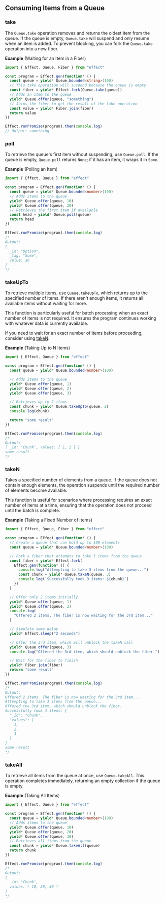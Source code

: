 ## Consuming Items from a Queue

### take

The `Queue.take` operation removes and returns the oldest item from the queue. If the queue is empty, `Queue.take` will suspend and only resume when an item is added. To prevent blocking, you can fork the `Queue.take` operation into a new fiber.

**Example** (Waiting for an Item in a Fiber)

```ts twoslash
import { Effect, Queue, Fiber } from "effect"

const program = Effect.gen(function* () {
  const queue = yield* Queue.bounded<string>(100)
  // This take operation will suspend because the queue is empty
  const fiber = yield* Effect.fork(Queue.take(queue))
  // Adds an item to the queue
  yield* Queue.offer(queue, "something")
  // Joins the fiber to get the result of the take operation
  const value = yield* Fiber.join(fiber)
  return value
})

Effect.runPromise(program).then(console.log)
// Output: something
```

### poll

To retrieve the queue's first item without suspending, use `Queue.poll`. If the queue is empty, `Queue.poll` returns `None`; if it has an item, it wraps it in `Some`.

**Example** (Polling an Item)

```ts twoslash
import { Effect, Queue } from "effect"

const program = Effect.gen(function* () {
  const queue = yield* Queue.bounded<number>(100)
  // Adds items to the queue
  yield* Queue.offer(queue, 10)
  yield* Queue.offer(queue, 20)
  // Retrieves the first item if available
  const head = yield* Queue.poll(queue)
  return head
})

Effect.runPromise(program).then(console.log)
/*
Output:
{
  _id: "Option",
  _tag: "Some",
  value: 10
}
*/
```

### takeUpTo

To retrieve multiple items, use `Queue.takeUpTo`, which returns up to the specified number of items.
If there aren't enough items, it returns all available items without waiting for more.

This function is particularly useful for batch processing when an exact number of items is not required. It ensures the program continues working with whatever data is currently available.

If you need to wait for an exact number of items before proceeding, consider using [takeN](#taken).

**Example** (Taking Up to N Items)

```ts twoslash
import { Effect, Queue } from "effect"

const program = Effect.gen(function* () {
  const queue = yield* Queue.bounded<number>(100)

  // Adds items to the queue
  yield* Queue.offer(queue, 1)
  yield* Queue.offer(queue, 2)
  yield* Queue.offer(queue, 3)

  // Retrieves up to 2 items
  const chunk = yield* Queue.takeUpTo(queue, 2)
  console.log(chunk)

  return "some result"
})

Effect.runPromise(program).then(console.log)
/*
Output:
{ _id: 'Chunk', values: [ 1, 2 ] }
some result
*/
```

### takeN

Takes a specified number of elements from a queue. If the queue does not contain enough elements, the operation suspends until the required number of elements become available.

This function is useful for scenarios where processing requires an exact number of items at a time, ensuring that the operation does not proceed until the batch is complete.

**Example** (Taking a Fixed Number of Items)

```ts twoslash
import { Effect, Queue, Fiber } from "effect"

const program = Effect.gen(function* () {
  // Create a queue that can hold up to 100 elements
  const queue = yield* Queue.bounded<number>(100)

  // Fork a fiber that attempts to take 3 items from the queue
  const fiber = yield* Effect.fork(
    Effect.gen(function* () {
      console.log("Attempting to take 3 items from the queue...")
      const chunk = yield* Queue.takeN(queue, 3)
      console.log(`Successfully took 3 items: ${chunk}`)
    })
  )

  // Offer only 2 items initially
  yield* Queue.offer(queue, 1)
  yield* Queue.offer(queue, 2)
  console.log(
    "Offered 2 items. The fiber is now waiting for the 3rd item..."
  )

  // Simulate some delay
  yield* Effect.sleep("2 seconds")

  // Offer the 3rd item, which will unblock the takeN call
  yield* Queue.offer(queue, 3)
  console.log("Offered the 3rd item, which should unblock the fiber.")

  // Wait for the fiber to finish
  yield* Fiber.join(fiber)
  return "some result"
})

Effect.runPromise(program).then(console.log)
/*
Output:
Offered 2 items. The fiber is now waiting for the 3rd item...
Attempting to take 3 items from the queue...
Offered the 3rd item, which should unblock the fiber.
Successfully took 3 items: {
  "_id": "Chunk",
  "values": [
    1,
    2,
    3
  ]
}
some result
*/
```

### takeAll

To retrieve all items from the queue at once, use `Queue.takeAll`. This operation completes immediately, returning an empty collection if the queue is empty.

**Example** (Taking All Items)

```ts twoslash
import { Effect, Queue } from "effect"

const program = Effect.gen(function* () {
  const queue = yield* Queue.bounded<number>(100)
  // Adds items to the queue
  yield* Queue.offer(queue, 10)
  yield* Queue.offer(queue, 20)
  yield* Queue.offer(queue, 30)
  // Retrieves all items from the queue
  const chunk = yield* Queue.takeAll(queue)
  return chunk
})

Effect.runPromise(program).then(console.log)
/*
Output:
{
  _id: "Chunk",
  values: [ 10, 20, 30 ]
}
*/
```
